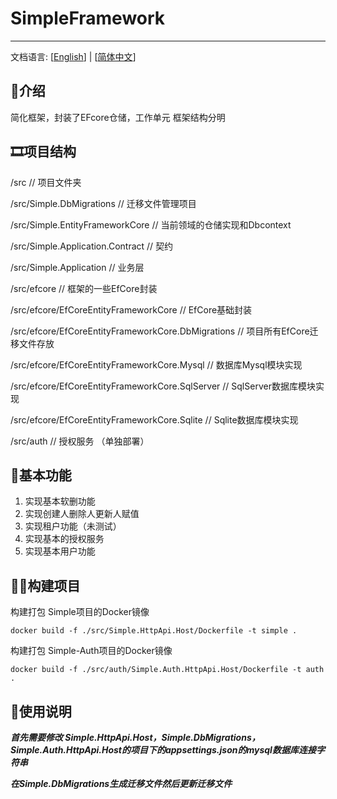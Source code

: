 # SimpleFramework

-----
文档语言: [[English](README.en.md)] | [[简体中文](README.md)]

## 🎈介绍
简化框架，封装了EFcore仓储，工作单元
框架结构分明

## 🎞️项目结构

/src                                        // 项目文件夹

/src/Simple.DbMigrations                 // 迁移文件管理项目

/src/Simple.EntityFrameworkCore          // 当前领域的仓储实现和Dbcontext 

/src/Simple.Application.Contract         // 契约

/src/Simple.Application                  // 业务层

/src/efcore                              // 框架的一些EfCore封装

/src/efcore/EfCoreEntityFrameworkCore                // EfCore基础封装

/src/efcore/EfCoreEntityFrameworkCore.DbMigrations   // 项目所有EfCore迁移文件存放

 /src/efcore/EfCoreEntityFrameworkCore.Mysql   // 数据库Mysql模块实现
 
/src/efcore/EfCoreEntityFrameworkCore.SqlServer   // SqlServer数据库模块实现

/src/efcore/EfCoreEntityFrameworkCore.Sqlite   // Sqlite数据库模块实现

/src/auth // 授权服务 （单独部署）

 
## 🍬基本功能
1. 实现基本软删功能 
2. 实现创建人删除人更新人赋值
3. 实现租户功能（未测试）
4. 实现基本的授权服务
5. 实现基本用户功能

## 🏴‍☠️构建项目

构建打包 Simple项目的Docker镜像
```shell
docker build -f ./src/Simple.HttpApi.Host/Dockerfile -t simple .
```

构建打包 Simple-Auth项目的Docker镜像
```shell
docker build -f ./src/auth/Simple.Auth.HttpApi.Host/Dockerfile -t auth .
```

## 🛞使用说明

***首先需要修改 Simple.HttpApi.Host，Simple.DbMigrations，Simple.Auth.HttpApi.Host的项目下的appsettings.json的mysql数据库连接字符串***

***在Simple.DbMigrations生成迁移文件然后更新迁移文件***
